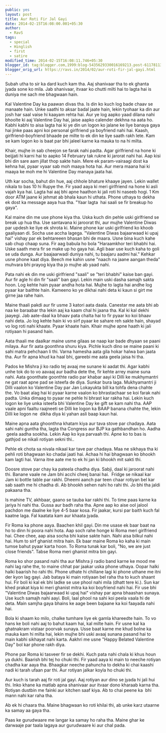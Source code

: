 ```yaml
---
public: yes
layout: post
title: Aur Roti Fir Jal Gayi
date: 2014-02-15T16:08:00.001+05:30
author:
  - RavS
tags:
  - special
  - Hinglish
  - first
  - satire
modified_time: 2014-02-15T16:08:11.746+05:30
blogger_id: tag:blogger.com,1999:blog-5435629330016169213.post-6117811358419374927
blogger_orig_url: https://ravs.in/2014/02/aur-roti-fir-jal-gayi.html
---
```


Subah utha to sir ka dard kuch kam tha. Aaj shanivaar tha to ek ghanta jyada sone ko mila. Jab shanivaar, itvaar ko chutti milti hai to lagta hai is duniya me sach me bhagwaan hain.

Kal Valentine Day ka paawan divas tha. Is din ko kuch log bade chaav se manaate hain. Unke saathi to aksar badal jaate hain, lekin tyohaar ka din aur josh har saal vaise hi kaayam rehta hai. Aur ye log aapko yaad dilana nahi bhoolte ki aaj Valentine Day hai, jaise aapko calender dekhna na aata ho. Kabhi kabhi to aisa lagta hai ki ye din un logon ko jalane ke liye banaya gaya hai jinke paas apni koi personal girlfriend ya boyfriend nahi hai. Kaash, girlfriend-boyfriend bhaade pe milte to ek din ke liye saath rakh lete. Kam se kam logon ko is baat par bhi jaleel karne ka mauka to na hi milta.

Khair, mujhe in sab cheejon se farak nahi padta. Agar girlfriend na hone ki beijjati hi karni hai to aapko 14 February tak rukne ki jarorat nahi hai. Aap kisi bhi din sare aam jillat thop sakte hain. Mere ek param-vairaagi dost ka kehna hai, pyaar vyaar sab moh maaya hota hai. Aur mera maana hai ki maaya ke moh me hi Valentine Day manaya jaata hai.

Uth kar socha, bahut din hue, aaj chhole bhature khaaye jayen. Lekin wallet nikala to bas 10 hi Rupye the. Fir yaad aaya ki meri girlfriend na hone ki asli vajah kya hai. Lagta hai aaj bhi apne haathon ki jali roti hi naseeb hogi. 1 Km door ATM jaane ki jehmat ab bhala kaun hi uthata. Phone uthaya to dekha ek dost ka message aaya hua tha. "Yaar lagta  hai saali se fir breakup ho gaya". 

Kal maine din me use phone kiya tha. Uska kuch din pehle uski girlfriend se break up hua tha. Use santavana ki jaroorat thi, aur mujhe Valentine Diwas par updesh ke liye ek shrota ki. Maine phone kar uski girlfriend ko khoob gaaliyaan di. Socha use accha lagega. "Valentine Diwas bajaarwaad ki upaj hai" vishay par ek behtareeen bhasan bhi de maara. Usne bina kuch kahe sab chup chaap suna. Fir aag babula ho bola "Haraamkhor teri bhabhi hai. Uske saath mera fir se make up ho gaya hai. Agli baar use kuch kaha to goli se uda dunga. Aur baajaarwadi duniya nahi, tu baajaru aadmi hai." Kehkar usne phone kaat diya. Beech me kahin usne "naach na jaane aangan theda" muhvara bhi prayog kiya tha jo mujhe ab yaad nahi. 

Pata nahi ek din me uski girlfriend "saali" se "teri bhabhi" kaise ban gayi. Aur fir agle hi din fir "saali" ban gayi. Lekin main uski dasha samajh sakta hoon. Log kehte hain pyaar andha hota hai. Mujhe to lagta hai andhe log pyaar kar baithte hain. Kameeno ko ye dikhai nahi deta ki kaun si girt me girne jaa rahe hain.

Maine thaali pakdi aur fir usme 3 katori aata daala. Canestar me aata bhi ab naa ke baraabar tha lekin aaj ka kaam chal hi jaana tha. Kal ki kal dekhi jaayegi. Jab aate-daal ka bhaav pata chalta hai to fir pyaar ko koi bhaav nahi deta. Jo log kehte hain ki vo sirf pyaar ke sahare reh sakte hain, shayad vo log roti nahi khaate. Pyaar khaate hain. Khair mujhe apne haath ki jali rotiyaan hi pasand hain.

Aata thaali me daalkar maine usme gilaas se naap kar bade dhyaan se paani milaya. Aur fir aata goonthna shuru kiya. Pichle kuch dino se maine paani ki sahi matra pehchaan li thi. Varna hamesha aata gila hokar halwa ban jaata tha. Aur fir apna khud ka haal bhi, gareebi me aata geela jaisa hi tha. 

Pados ke Mishra ji ko radio tej avaaj me sunane ki aadat thi. Agar kabhi unhe tok do to vo aavaaj aur badha dete the, fir kehte arrey maine suna nahi. Aata goonthate goonthte radio par khabar aayi ki Dilli ke mukhymantri ne gat raat apne pad se isteefa de diya. Sunkar bura laga. Mukhyamantri ji Dilli vaalon ko Valentine Day par Jan Lokayukta bill ka tohfa dena chahte the. Vo baat alag hai ki pyaar karne vaalon ko bhrastachaar se koi farak nahi padta. Unka dimaag to pyaar ne pehle hi bhrast kar rakha hai. Lekin kuch logon ke liye unka isteefa bhi Valentine Day ke gift se kam nahi tha. AAP vaale apni faaltu raajneeti se Dilli ke logon ka BAAP banana chahte the, lekin Dilli ke logon ne  dikha diya ki yahan asli baap kaun hai. 

Maine apna aata ghoonthna khatam kiya aur tava stove par chadaya. Aata sahi nahi guntha tha, lagta tha Congress aur BJP ka gathbandhan ho. Aadha  geela aadha sookha. Lekin Aap ko kya parvaah thi. Apne ko to bas is gathjod se nikali rotiyan sekni thi.. 

Pehle ek chota sa nivala nikaal kar tave par chadaya. Maa ne sikhaya tha ki pehli roti bhagwaan ko chadai jaati hai. Achaa hi hai bhagwaan ko bhookh kam lagti hai. Varna itne aate me to ek hi jan ki bhookh mit sakti thi. 

Doosre stove par chay ka pateela chadha diya. Sabji, daal ki jaroorat nahi thi. Banane vaale ne Jam bhi acchi cheej banai hai.  Fridge se nikaal kar Jam ki bottle table par rakhi. Dheemi aanch par teen chaar rotiyan bel kar sab saath me hi chadha di. Ab bhookh sehen nahi ho rahi thi. Jo bhi tha jaldi pakaana tha. 

Is mahine TV, akhbaar, gaano se tauba kar rakhi thi. To time paas karne ka jariya hi nahi tha. Gussa aur badh raha tha. Apne aap ko aise ool jalool pachdon me daalne ke liye 4-5 baar kosa. Fir jaakar, kursi par baith kuch fal kaatne laga. Fal kaatata kam aur khaata jyada. 

Fir Roma ka phone aaya. Baachen khil gayi. Din me usase ek baar baat na ho to dinn hi poora nahi hota. Aap soch rahe honge ki Roma meri girlfriend hai. Chee chee, aap aisa socha bhi kaise sakte hain. Nahi aisa bilkul nahi hai. Hum to sirf ghanist mitra hain. Ek baar maine Roma ko kaha ki main tumse bahut pyaar karta hoon. To Roma tunak kar boli, "No, we are just close friends". Tabse Roma meri ghanist mitra bin gayi.

Roma ko shor pasand nahi tha aur Mishra ji radio band karne ke mood me nahi lag rahe the, to maine chhat par jaakar uska phone uthaya. Oopar halki halki baarish ho rahi thi. Phone uthate hi chillane lagi ki phone uthane me itni der kyon lag gayi. Jab bataya ki main rotiyaan bel raha tha to kuch shaant hui. Fir boli ki kal ek bhi ladke se use phool nahi mila (dhatt tere ki.). Sun kar khed prakat kiya ki meri ghanist mitra ka koi boyfriend nahi hai. Fir use bhi "Valentine Diwas bajaarwaad ki upaj hai" vishay par apna bhaashan sunaya. Use kuch samajh nahi aayi. Boli, laal phool na sahi koi peela vaala hi de deta. Main samjha gaya bhains ke aage been bajaane ka koi faayada nahi hai. 

Bola ki shaam ko milo, chalke tumhare liye ek gamla khareedte hain. To vo hans ke boli nahi aaj to bahut kaam hai, kal milte hain. Fir usne kal ka ghatnakram vistaar poorvak sunaya. Usse baat karne me khud bolne ka mauka kam hi milta hai, lekin mujhe bhi uski avaaj sunana pasand hai to main kabhi sikhayat nahi karta. Aakhri me usne "Happy Belated Valentine Day" bol kar phone rakh diya. 

Phone par Roma ki tasveer fir se dekhi. Kuch pata nahi chala ki khus houn ya dukhi. Baarish bhi tej ho chuki thi. Fir yaad aaya ki main to neeche rotiyan chadha kar aaya tha. Bhaagkar neeche pahuncha to dekha ki chai kaashi nadi ki tarah ufaan par thi. Aur rotiyan jalkar koyla ho chuki thi.

Aur kuch is tarah aaj fir roti jal gayi. Aaj rotiyan aur dino se jyada hi jali hui thi. Inko khane ka matlab apna shanivaar aur itvaar dono kharaab karna tha. Rotiyan dustbin me fainki aur kitchen saaf kiya. Ab to chai peene ka  bhi mann nahi kar raha tha.

Ab ek hi chaara tha. Maine bhagwaan ko roti khilai thi, ab unke karz utaarne ka samay aa gaya tha.  

Paas ke gurudwaare me langar ka samay ho raha tha. Maine ghar ke darwaaje par taala lagaya aur gurudwaare ki aur chal pada.
